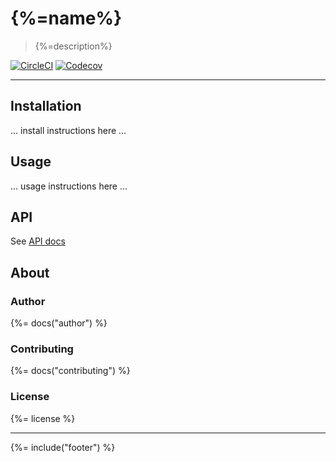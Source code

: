 # {%=name%}

> {%=description%}

[![CircleCI](https://img.shields.io/circleci/project/github/sammler/user-profile.svg)](https://circleci.com/gh/sammler/user-profile)
[![Codecov](https://img.shields.io/codecov/c/github/sammler/{%=name%}.svg?logo=codecov)](https://codecov.io/gh/sammler/{%=name%})

---

## Installation

... install instructions here ...

## Usage

... usage instructions here ...

## API

See [API docs](./docs/api-docs.md)

## About

### Author
{%= docs("author") %}

### Contributing
{%= docs("contributing") %}

### License
{%= license %}

***

{%= include("footer") %}